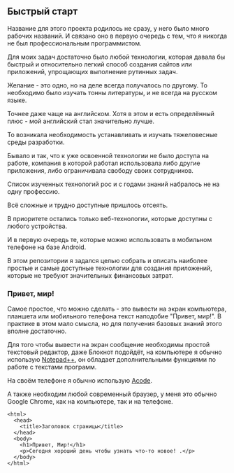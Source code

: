 ## Быстрый старт

Название для этого проекта родилось не сразу, у него было много рабочих названий.
И связано оно в первую очередь с тем, что я никогда не был профессиональным программистом.

Для моих задач достаточно было любой технологии, которая давала бы быстрый и относительно легкий способ создания сайтов или приложений, упрощающих выполнение рутинных задач. 

Желание - это одно, но на деле всегда получалось по другому. То необходимо было изучать тонны литературы, и не всегда на русском языке. 

Точнее даже чаще на английском. Хотя в этом и есть определённый плюс - мой английский стал значительно лучше.

То возникала необходимость устанавливать и изучать тяжеловесные среды разработки. 

Бывало и так, что к уже освоенной технологии не было доступа на работе, компания в которой работал использовала либо другие приложения, либо ограничивала свободу своих сотрудников. 

Список изученных технологий рос и с годами знаний набралось не на одну профессию. 

Всё сложные и трудно доступные пришлось отсеять.

В приоритете остались только веб-технологии, которые доступны с любого устройства.

И в первую очередь те, которые можно использовать в мобильном телефоне на базе Android. 

В этом репозитории я задался целью собрать и описать наиболее простые и самые доступные технологии для создания приложений, которые не требуют значительных финансовых затрат. 

### Привет, мир!

Самое простое, что можно сделать - это вывести на экран компьютера, планшета или мобильного телефона текст наподобие "Привет, мир!". В практике в этом мало смысла, но для получения базовых знаний этого вполне достаточно.

Для того чтобы вывести на экран сообщение необходимы простой текстовый редактор, даже Блокнот подойдёт, на компьютере я обычно использую [Notepad++](https://notepad-plus-plus.org/downloads/v7.8.9/), он обладает дополнительными функциями по работе с текстами программ.

На своём телефоне я обычно использую [Acode](https://play.google.com/store/apps/details?id=com.foxdebug.acodefree).

А также необходим любой современный браузер, у меня это обычно Google Chrome, как на компьютере, так и на телефоне. 

    <html>
      <head>
        <title>Заголовок страницы</title>
      </head>
      <body>
        <h1>Привет, Мир!</h1>
        <p>Сегодня хороший день чтобы узнать что-то новое! .</p>
      </body>
    </html>
